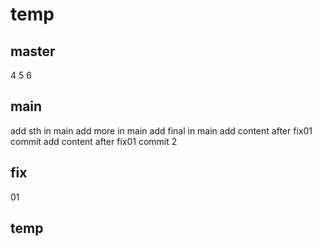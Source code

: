 # temp
## master
4
5
6
## main
add sth in main
add more in main
add final in main
add content after fix01 commit
add content after fix01 commit 2

## fix
01

## temp
